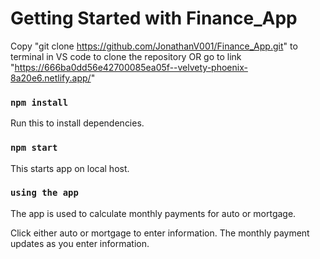 # Getting Started with Finance_App
Copy "git clone https://github.com/JonathanV001/Finance_App.git" to terminal in VS code to clone the repository
OR
go to link "https://666ba0dd56e42700085ea05f--velvety-phoenix-8a20e6.netlify.app/"

### `npm install`

Run this to install dependencies.

### `npm start`

This starts app on local host.

### `using the app`
The app is used to calculate monthly payments for auto or mortgage.

Click either auto or mortgage to enter information. 
The monthly payment updates as you enter information.
